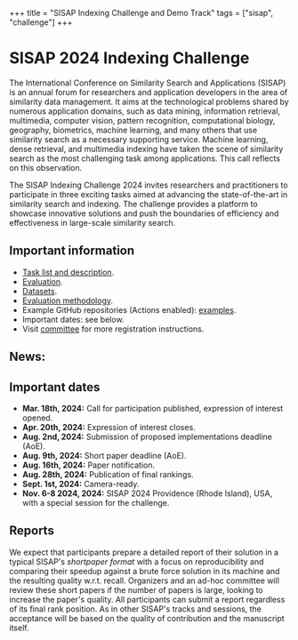 +++
title = "SISAP Indexing Challenge and Demo Track"
tags = ["sisap", "challenge"]
+++
# SISAP 2024 Indexing Challenge

The International Conference on Similarity Search and Applications (SISAP) is an annual forum for researchers and application developers in the area of similarity data management. It aims at the technological problems shared by numerous application domains, such as data mining, information retrieval, multimedia, computer vision, pattern recognition, computational biology, geography, biometrics, machine learning, and many others that use similarity search as a necessary supporting service. Machine learning, dense retrieval, and multimedia indexing have taken the scene of similarity search as the most challenging task among applications. This call reflects on this observation.

The SISAP Indexing Challenge 2024 invites researchers and practitioners to participate in three exciting tasks aimed at advancing the state-of-the-art in similarity search and indexing. The challenge provides a platform to showcase innovative solutions and push the boundaries of efficiency and effectiveness in large-scale similarity search.

## Important information
- [Task list and description](/2024/tasks/).
- [Evaluation](/2024/tasks/).
- [Datasets](/2024/datasets/).
- [Evaluation methodology](/2024/evaluationmethodology/).
- Example GitHub repositories (Actions enabled):  [examples](/2024/repoexamples/).
- Important dates: see below.
- Visit [committee](/2024/committee/) for more registration instructions.


## News:


## Important dates
  
- **Mar. 18th, 2024:** Call for participation published, expression of interest opened.
- **Apr. 20th, 2024:** Expression of interest closes.
- **Aug. 2nd, 2024:** Submission of proposed implementations deadline (AoE).
- **Aug. 9th, 2024:** Short paper deadline (AoE).
- **Aug. 16th, 2024:** Paper notification.
- **Aug. 28th, 2024:** Publication of final rankings.
- **Sept. 1st, 2024:** Camera-ready.
- **Nov. 6-8 2024, 2024:** SISAP 2024 Providence (Rhode Island), USA, with a special session for the challenge.

## Reports
We expect that participants prepare a detailed report of their solution in a typical SISAP's _shortpaper format_ with a focus on reproducibility and comparing their speedup against a brute force solution in its machine and the resulting quality w.r.t. recall.
Organizers and an ad-hoc committee will review these short papers if the number of papers is large, looking to increase the paper's quality. All participants can submit a report regardless of its final rank position. As in other SISAP's tracks and sessions, the acceptance will be based on the quality of contribution and the manuscript itself.
